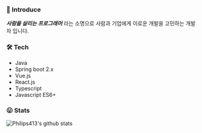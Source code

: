 ### 👋 Introduce
***사람을 살리는 프로그래머*** 라는 소명으로 사람과 기업에게 이로운 개발을 고민하는 
개발자 입니다.

### 🛠 Tech
- Java
- Spring boot 2.x
- Vue.js
- React.js
- Typescript
- Javascript ES6+

### 😛 Stats
![Philips413's github stats](https://github-readme-stats.vercel.app/api?username=philips413&show_icons=true)
